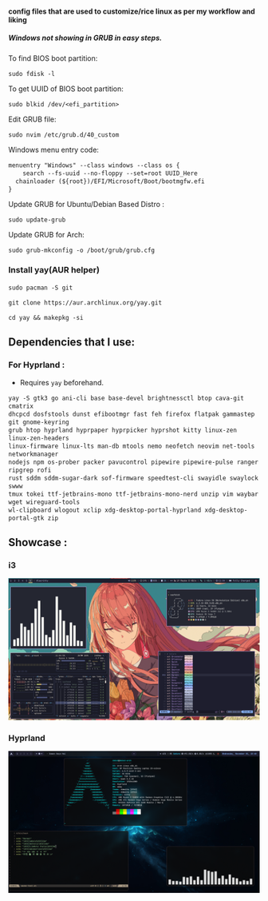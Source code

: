 #### config files that are used to customize/rice linux as per my workflow and liking

##### Windows not showing in GRUB in easy steps.


To find BIOS boot partition:
```
sudo fdisk -l
```

To get UUID of BIOS boot partition:
```
sudo blkid /dev/<efi_partition>
```

Edit GRUB file:
```
sudo nvim /etc/grub.d/40_custom
```

Windows menu entry code:
```
menuentry "Windows" --class windows --class os {
    search --fs-uuid --no-floppy --set=root UUID_Here
  chainloader (${root})/EFI/Microsoft/Boot/bootmgfw.efi
}
```

Update GRUB for Ubuntu/Debian Based Distro :
```
sudo update-grub
```
Update GRUB for Arch:
```
sudo grub-mkconfig -o /boot/grub/grub.cfg
```
### Install yay(AUR helper)
```
sudo pacman -S git
```
```
git clone https://aur.archlinux.org/yay.git
```
```
cd yay && makepkg -si
```
## Dependencies that I use:

### For Hyprland :
* Requires `yay` beforehand.

```
yay -S gtk3 go ani-cli base base-devel brightnessctl btop cava-git cmatrix
dhcpcd dosfstools dunst efibootmgr fast feh firefox flatpak gammastep git gnome-keyring
grub htop hyprland hyprpaper hyprpicker hyprshot kitty linux-zen linux-zen-headers
linux-firmware linux-lts man-db mtools nemo neofetch neovim net-tools networkmanager
nodejs npm os-prober packer pavucontrol pipewire pipewire-pulse ranger ripgrep rofi
rust sddm sddm-sugar-dark sof-firmware speedtest-cli swayidle swaylock swww
tmux tokei ttf-jetbrains-mono ttf-jetbrains-mono-nerd unzip vim waybar wget wireguard-tools
wl-clipboard wlogout xclip xdg-desktop-portal-hyprland xdg-desktop-portal-gtk zip
```

## Showcase :
### i3

<p align="center">
  <img src="assets/i3.png"/>
</p>

### Hyprland
<p align="center">
  <img src="assets/hyprland.png"/>
</p>

